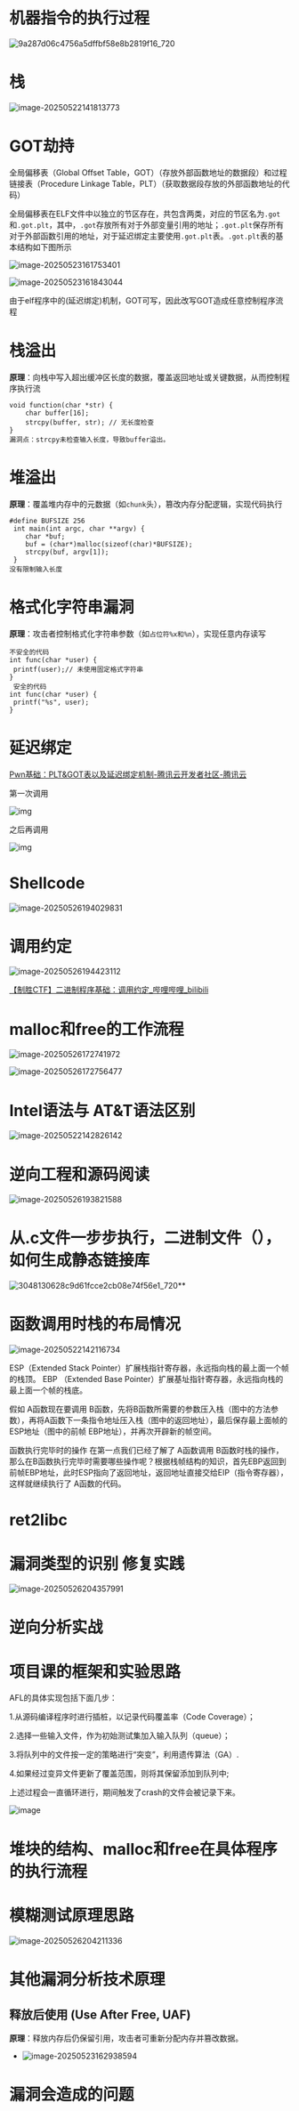 # 机器指令的执行过程

![9a287d06c4756a5dffbf58e8b2819f16_720](https://cdn.jsdelivr.net/gh/Dec-lxh/Images@main/img/202505261927027.jpg)

# 栈

![image-20250522141813773](https://cdn.jsdelivr.net/gh/Dec-lxh/Images@main/img/20250522141820.png)

# GOT劫持

全局偏移表（Global Offset Table，GOT）（存放外部函数地址的数据段）和过程链接表（Procedure Linkage Table，PLT）（获取数据段存放的外部函数地址的代码）

全局偏移表在ELF文件中以独立的节区存在，共包含两类，对应的节区名为`.got`和`.got.plt`，其中，`.got`存放所有对于外部变量引用的地址；`.got.plt`保存所有对于外部函数引用的地址，对于延迟绑定主要使用`.got.plt`表。`.got.plt`表的基本结构如下图所示

![image-20250523161753401](https://cdn.jsdelivr.net/gh/Dec-lxh/Images@main/img/202505261925154.png)

![image-20250523161843044](C:/Users/lenovo/AppData/Roaming/Typora/typora-user-images/image-20250523161843044.png)

由于elf程序中的(延迟绑定)机制，GOT可写，因此改写GOT造成任意控制程序流程

# 栈溢出

**原理**：向栈中写入超出缓冲区长度的数据，覆盖返回地址或关键数据，从而控制程序执行流

```
void function(char *str) {
    char buffer[16];
    strcpy(buffer, str); // 无长度检查
}
漏洞点：strcpy未检查输入长度，导致buffer溢出。
```

# 堆溢出

**原理**：覆盖堆内存中的元数据（如`chunk`头），篡改内存分配逻辑，实现代码执行

```
#define BUFSIZE 256
 int main(int argc, char **argv) {
 	char *buf;
 	buf = (char*)malloc(sizeof(char)*BUFSIZE);
	strcpy(buf, argv[1]);
 }
没有限制输入长度
```

# 格式化字符串漏洞

**原理**：攻击者控制格式化字符串参数（如`占位符%x和%n`），实现任意内存读写

```
不安全的代码
int func(char *user) {
 printf(user);// 未使用固定格式字符串
}
 安全的代码
int func(char *user) {
 printf("%s", user);
}
```

# 延迟绑定

[Pwn基础：PLT&GOT表以及延迟绑定机制-腾讯云开发者社区-腾讯云](https://cloud.tencent.com/developer/article/1590167?from_scene=register)

第一次调用

![img](https://cdn.jsdelivr.net/gh/Dec-lxh/Images@main/img/202505262012164.jpeg)

之后再调用

![img](https://cdn.jsdelivr.net/gh/Dec-lxh/Images@main/img/202505262013575.jpeg)

# Shellcode

![image-20250526194029831](https://cdn.jsdelivr.net/gh/Dec-lxh/Images@main/img/202505261940867.png)

# 调用约定

![image-20250526194423112](https://cdn.jsdelivr.net/gh/Dec-lxh/Images@main/img/202505261944147.png)

[【制胜CTF】二进制程序基础：调用约定_哔哩哔哩_bilibili](https://www.bilibili.com/video/BV1Xi4y147Sv/?spm_id_from=333.337.search-card.all.click&vd_source=f68bae7fbd30b63272e67eedf3926c6c)

# malloc和free的工作流程

![image-20250526172741972](C:/Users/lenovo/AppData/Roaming/Typora/typora-user-images/image-20250526172741972.png)

![image-20250526172756477](C:/Users/lenovo/AppData/Roaming/Typora/typora-user-images/image-20250526172756477.png)



# Intel语法与 AT&T语法区别

![image-20250522142826142](https://cdn.jsdelivr.net/gh/Dec-lxh/Images@main/img/20250522142826.png)



# 逆向工程和源码阅读

![image-20250526193821588](https://cdn.jsdelivr.net/gh/Dec-lxh/Images@main/img/202505261938626.png)



# 从.c文件一步步执行，二进制文件（），如何生成静态链接库

![3048130628c9d61fcce2cb08e74f56e1_720](https://cdn.jsdelivr.net/gh/Dec-lxh/Images@main/img/202505261938637.jpg)**





# 函数调用时栈的布局情况

![image-20250522142116734](https://cdn.jsdelivr.net/gh/Dec-lxh/Images@main/img/20250522142116.png)

ESP（Extended Stack Pointer）扩展栈指针寄存器，永远指向栈的最上面一个帧的栈顶。
EBP （Extended Base Pointer）扩展基址指针寄存器，永远指向栈的最上面一个帧的栈底。

假如 A函数现在要调用 B函数，先将B函数所需要的参数压入栈（图中的方法参数），再将A函数下一条指令地址压入栈（图中的返回地址），最后保存最上面帧的 ESP地址（图中的前帧 EBP地址），并再次开辟新的帧空间。

函数执行完毕时的操作
在第一点我们已经了解了 A函数调用 B函数时栈的操作，那么在B函数执行完毕时需要哪些操作呢？根据栈帧结构的知识，首先EBP返回到前帧EBP地址，此时ESP指向了返回地址，返回地址直接交给EIP（指令寄存器），这样就继续执行了 A函数的代码。



# ret2libc



# 漏洞类型的识别 修复实践

![image-20250526204357991](https://cdn.jsdelivr.net/gh/Dec-lxh/Images@main/img/202505262043042.png)

# 逆向分析实战



# 项目课的框架和实验思路

AFL的具体实现包括下面几步：

1.从源码编译程序时进行插桩，以记录代码覆盖率（Code Coverage）；

2.选择一些输入文件，作为初始测试集加入输入队列（queue）；

3.将队列中的文件按一定的策略进行“突变”，利用遗传算法（GA）.

4.如果经过变异文件更新了覆盖范围，则将其保留添加到队列中;

上述过程会一直循环进行，期间触发了crash的文件会被记录下来。

![image](https://cdn.jsdelivr.net/gh/Dec-lxh/Images@main/img/202505262046673.png)

# 堆块的结构、malloc和free在具体程序的执行流程



# 模糊测试原理思路

![image-20250526204211336](https://cdn.jsdelivr.net/gh/Dec-lxh/Images@main/img/202505262042377.png)

# 其他漏洞分析技术原理

## **释放后使用 (Use After Free, UAF)**

**原理**：释放内存后仍保留引用，攻击者可重新分配内存并篡改数据。

- ![image-20250523162938594](C:\Users\lenovo\AppData\Roaming\Typora\typora-user-images\image-20250523162938594.png)

# 漏洞会造成的问题



